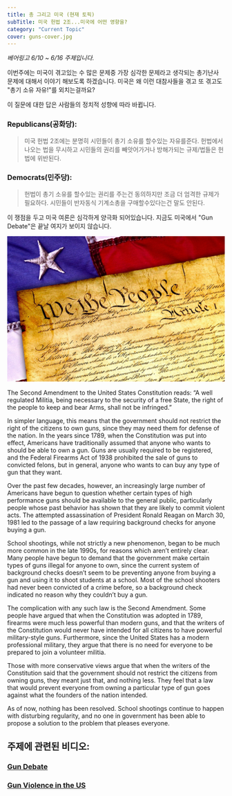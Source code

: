```yaml
---
title: 총 그리고 미국 (현재 토픽)
subTitle: 미국 헌법 2조...미국에 어떤 영향을?
category: "Current Topic"
cover: guns-cover.jpg
---
```

*베어링고 6/10 ~ 6/16 주제입니다.*


이번주에는 미국이 겪고있는 수 많은 문제중 가장 심각한 문제라고 생각되는 총기난사 문제에 대해서 이야기 해보도록 하겠습니다.
미국은 왜 이런 대참사들을 겪고 또 겪고도 "총기 소유 자유!"를 외치는걸까요?

이 질문에 대한 답은 사람들의 정치적 성향에 따라 바뀝니다.

### Republicans(공화당):
> 미국 헌법 2조에는 분명히 시민들이 총기 소유를 할수있는 자유를준다. 헌법에서 나오는 법을 무시하고 시민들의 권리를
빼앗어가거나 방해가되는 규제/법들은 헌법에 위반된다.

### Democrats(민주당):
> 헌법이 총기 소유를 할수있는 권리를 주는건 동의하지만 조금 더 엄격한 규제가 필요하다. 시민들이 반자동식 기계소총을
구매할수있다는건 말도 안된다.

이 쟁점을 두고 미국 여론은 심각하게 양극화 되어있습니다. 지금도 미국에서 "Gun Debate"은 끝날 여지가 보이지 않습니다.


![Constitution](./constitution.jpg)

The Second Amendment to the United States Constitution reads:  “A well regulated Militia, being necessary to the security of a free State, the right of the people to keep and bear Arms, shall not be infringed.”

In simpler language, this means that the government should not restrict the right of the citizens to own guns, since they may need them for defense of the nation.  In the years since 1789, when the Constitution was put into effect, Americans have traditionally assumed that anyone who wants to should be able to own a gun.  Guns are usually required to be registered, and the Federal Firearms Act of 1938 prohibited the sale of guns to convicted felons, but in general, anyone who wants to can buy any type of gun that they want.

Over the past few decades, however, an increasingly large number of Americans have begun to question whether certain types of high performance guns should be available to the general public, particularly people whose past behavior has shown that they are likely to commit violent acts.  The attempted assassination of President Ronald Reagan on March 30, 1981 led to the passage of a law requiring background checks for anyone buying a gun.

School shootings, while not strictly a new phenomenon, began to be much more common in the late 1990s, for reasons which aren’t entirely clear.  Many people have begun to demand that the government make certain types of guns illegal for anyone to own, since the current system of background checks doesn’t seem to be preventing anyone from buying a gun and using it to shoot students at a school.  Most of the school shooters had never been convicted of a crime before, so a background check indicated no reason why they couldn’t buy a gun.

The complication with any such law is the Second Amendment.  Some people have argued that when the Constitution was adopted in 1789, firearms were much less powerful than modern guns, and that the writers of the Constitution would never have intended for all citizens to have powerful military-style guns.  Furthermore, since the United States has a modern professional military, they argue that there is no need for everyone to be prepared to join a volunteer militia.

Those with more conservative views argue that when the writers of the Constitution said that the government should not restrict the citizens from owning guns, they meant just that, and nothing less.  They feel that a law that would prevent everyone from owning a particular type of gun goes against what the founders of the nation intended.

As of now, nothing has been resolved.  School shootings continue to happen with disturbing regularity, and no one in government has been able to propose a solution to the problem that pleases everyone.

## 주제에 관련된 비디오:

### [Gun Debate](http://www.youtube.com/watch?v=3svs-nHtlNg)

### [Gun Violence in the US](http://www.youtube.com/watch?v=bX4qUsgHa4Y)
